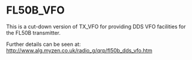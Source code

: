 # FL50B_VFO
This is a cut-down version of TX_VFO for providing DDS VFO facilities for the FL50B transmitter. 

Further details can be seen at:
http://www.alg.myzen.co.uk/radio_g/qrp/fl50b_dds_vfo.htm

